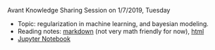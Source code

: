 Avant Knowledge Sharing Session on 1/7/2019, Tuesday
- Topic: regularization in machine learning, and bayesian modeling.
- Reading notes: [markdown](notes.md) (not very math friendly for now), [html](notes.html)
- [Jupyter Notebook](regularization_and_bayesian.ipynb)